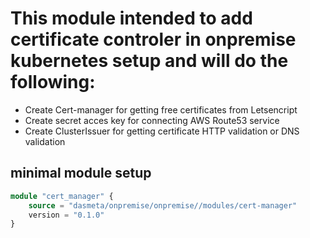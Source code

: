 # This module intended to add certificate controler in onpremise kubernetes setup and will do the following: 
* Create Cert-manager for getting free certificates from Letsencript
* Create secret acces key for connecting AWS Route53 service
* Create ClusterIssuer for getting certificate HTTP validation or DNS validation

## minimal module setup
```terraform
module "cert_manager" {
    source = "dasmeta/onpremise/onpremise//modules/cert-manager"
    version = "0.1.0"
}
```